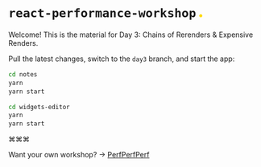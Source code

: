 # `react-performance-workshop` <img src="./dot.png" width="6">

Welcome! This is the material for Day 3: Chains of Rerenders & Expensive Renders.

Pull the latest changes, switch to the `day3` branch, and start the app:

```sh
cd notes
yarn
yarn start
```

```sh
cd widgets-editor
yarn
yarn start
```

⌘⌘⌘

Want your own workshop? → [PerfPerfPerf](https://3perf.com)
